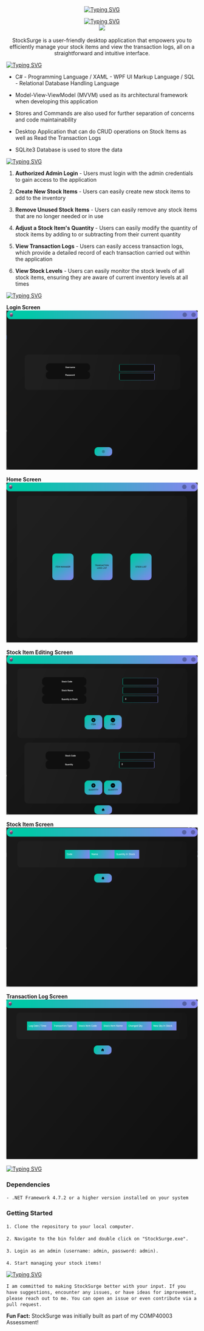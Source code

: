 <div align="center">
  <a href="https://git.io/typing-svg">
    <img src="https://readme-typing-svg.demolab.com?font=Fira+Code&size=40&weight=700&pause=10&color=3370F7FF&background=AE49FF00&center=true&vCenter=true&repeat=false&random=false&width=435&lines=StockSurge" alt="Typing SVG" />
  </a>
</div>

<p align="center">
  <a href="https://git.io/typing-svg">
    <img src="https://readme-typing-svg.demolab.com?font=Fira+Code&weight=700&pause=10&color=3370F7FF&background=AE49FF00&center=true&vCenter=true&repeat=false&random=false&width=435&lines=Dev+Tools" alt="Typing SVG" />
  </a>
  <br>
  <a href="https://skillicons.dev">
      <img src="https://skillicons.dev/icons?i=cs,sqlite" />
  </a>
</p>

<p align="center">StockSurge is a user-friendly desktop application that empowers you to efficiently manage your stock items and view the transaction logs, all on a straightforward and intuitive interface.</p>

<div>
  <a href="https://git.io/typing-svg">
    <img src="https://readme-typing-svg.demolab.com?font=Fira+Code&weight=700&pause=10&color=3370F7FF&background=AE49FF00&center=false&vCenter=true&repeat=false&random=false&width=435&lines=Technical+Info" alt="Typing SVG" />
  </a>
</div>

- C# - Programming Language / XAML - WPF UI Markup Language / SQL - Relational Database Handling Language

- Model-View-ViewModel (MVVM) used as its architectural framework when developing this application

- Stores and Commands are also used for further separation of concerns and code maintainability

- Desktop Application that can do CRUD operations on Stock Items as well as Read the Transaction Logs

- SQLite3 Database is used to store the data

<div>
  <a href="https://git.io/typing-svg">
    <img src="https://readme-typing-svg.demolab.com?font=Fira+Code&weight=700&pause=10&color=3370F7FF&background=AE49FF00&center=false&vCenter=true&repeat=false&random=false&width=435&lines=Features" alt="Typing SVG" />
  </a>
</div>

1. **Authorized Admin Login** - Users must login with the admin credentials to gain access to the application

2. **Create New Stock Items** - Users can easily create new stock items to add to the inventory

3. **Remove Unused Stock Items** - Users can easily remove any stock items that are no longer needed or in use

4. **Adjust a Stock Item's Quantity** - Users can easily modify the quantity of stock items by adding to or subtracting from their current quantity

5. **View Transaction Logs** - Users can easily access transaction logs, which provide a detailed record of each transaction carried out within the application

6. **View Stock Levels** - Users can easily monitor the stock levels of all stock items, ensuring they are aware of current inventory levels at all times

<div>
  <a href="https://git.io/typing-svg">
    <img src="https://readme-typing-svg.demolab.com?font=Fira+Code&weight=700&pause=10&color=3370F7FF&background=AE49FF00&center=false&vCenter=true&repeat=false&random=false&width=435&lines=Previews" alt="Typing SVG" />
  </a>
</div>

**Login Screen**
![Login Screen](StockSurge/Assets/Images/Previews/login_screen.png)

**Home Screen**
![Home Screen](StockSurge/Assets/Images/Previews/home_screen.png)

**Stock Item Editing Screen**
![Stock Item Editing Screen](StockSurge/Assets/Images/Previews/stock_item_editing_screen.png)

**Stock Item Screen**
![Stock Item Screen](StockSurge/Assets/Images/Previews/stock_item_screen.png)

**Transaction Log Screen**
![Transaction Log Screen](StockSurge/Assets/Images/Previews/transaction_log_screen.png)

<div>
  <a href="https://git.io/typing-svg">
    <img src="https://readme-typing-svg.demolab.com?font=Fira+Code&weight=700&pause=10&color=3370F7FF&background=AE49FF00&center=false&vCenter=true&repeat=false&random=false&width=435&lines=Installation" alt="Typing SVG" />
  </a>
</div>

### Dependencies

    - .NET Framework 4.7.2 or a higher version installed on your system

### Getting Started

    1. Clone the repository to your local computer.

    2. Navigate to the bin folder and double click on "StockSurge.exe".

    3. Login as an admin (username: admin, password: admin).

    4. Start managing your stock items!



<div>
  <a href="https://git.io/typing-svg">
    <img src="https://readme-typing-svg.demolab.com?font=Fira+Code&weight=700&pause=10&color=3370F7FF&background=AE49FF00&center=false&vCenter=true&repeat=false&random=false&width=435&lines=I+Value+Your+Feedback!" alt="Typing SVG" />
  </a>
</div>

    I am committed to making StockSurge better with your input. If you have suggestions, encounter any issues, or have ideas for improvement, please reach out to me. You can open an issue or even contribute via a pull request.

**Fun Fact:** StockSurge was initially built as part of my COMP40003 Assessment!
